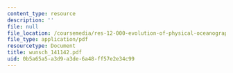 ```yaml
---
content_type: resource
description: ''
file: null
file_location: /coursemedia/res-12-000-evolution-of-physical-oceanography-spring-2007/0b5a65a5a3d9a3de6a48ff57e2e34c99_wunsch_141142.pdf
file_type: application/pdf
resourcetype: Document
title: wunsch_141142.pdf
uid: 0b5a65a5-a3d9-a3de-6a48-ff57e2e34c99
---
```

